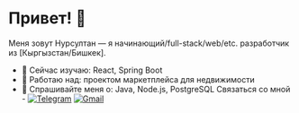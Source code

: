 # Привет! 👋

Меня зовут Нурсултан — я начинающий/full-stack/web/etc. разработчик из [Кыргызстан/Бишкек].

- 🌱 Сейчас изучаю: React, Spring Boot
- 🔭 Работаю над: проектом маркетплейса для недвижимости
- 💬 Спрашивайте меня о: Java, Node.js, PostgreSQL
Связаться со мной - [![Telegram](https://img.shields.io/badge/Telegram-26A5E4?style=for-the-badge&logo=telegram&logoColor=white)](https://t.me/NurJnR)
[![Gmail](https://img.shields.io/badge/Gmail-D14836?style=for-the-badge&logo=gmail&logoColor=white)](mailto:nurzhenishov10@gmail.com)
